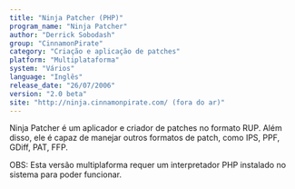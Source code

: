 ```yaml
---
title: "Ninja Patcher (PHP)"
program_name: "Ninja Patcher"
author: "Derrick Sobodash"
group: "CinnamonPirate"
category: "Criação e aplicação de patches"
platform: "Multiplataforma"
system: "Vários"
language: "Inglês"
release_date: "26/07/2006"
version: "2.0 beta"
site: "http://ninja.cinnamonpirate.com/ (fora do ar)"
---
```

Ninja Patcher é um aplicador e criador de patches no formato RUP. Além disso, ele é capaz de manejar outros formatos de patch, como IPS, PPF, GDiff, PAT, FFP.

OBS: Esta versão multiplaforma requer um interpretador PHP instalado no sistema para poder funcionar.
